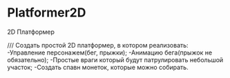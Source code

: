 # Platformer2D
2D Платформер

///
Создать простой 2D платформер, в котором реализовать:
-Управление персонажем(бег, прыжки);
-Анимацию бега(прыжок не обязательно);
-Простые враги который будут патрулировать небольшой участок;
-Создать спавн монеток, которые можно собирать.
